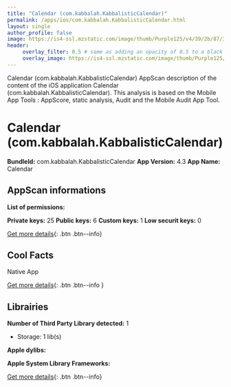 ```yaml
---
title: "Calendar (com.kabbalah.KabbalisticCalendar)"
permalink: /apps/ios/com.kabbalah.KabbalisticCalendar.html
layout: single
author_profile: false
image: https://is4-ssl.mzstatic.com/image/thumb/Purple125/v4/39/2b/87/392b877a-2d8d-3a78-62d5-56c02e9dff0f/AppIcon-0-0-1x_U007emarketing-0-0-0-2-0-0-sRGB-0-0-0-GLES2_U002c0-512MB-85-220-0-0.png/512x512bb.jpg
header: 
     overlay_filter: 0.5 # same as adding an opacity of 0.5 to a black background
     overlay_image: https://is4-ssl.mzstatic.com/image/thumb/Purple125/v4/39/2b/87/392b877a-2d8d-3a78-62d5-56c02e9dff0f/AppIcon-0-0-1x_U007emarketing-0-0-0-2-0-0-sRGB-0-0-0-GLES2_U002c0-512MB-85-220-0-0.png/512x512bb.jpg
---
```

Calendar (com.kabbalah.KabbalisticCalendar) AppScan description of the content of the iOS application Calendar (com.kabbalah.KabbalisticCalendar). This analysis is based on the Mobile App Tools : AppScore, static analysis, Audit and the Mobile Audit App Tool.

# Calendar (com.kabbalah.KabbalisticCalendar)

**BundleId:** com.kabbalah.KabbalisticCalendar
**App Version:** 4.3
**App Name:** Calendar


## AppScan informations 

**List of permissions:** 
  
  
**Private keys:** 25
**Public keys:** 6
**Custom keys:** 1
**Low securit keys:** 0
  
[Get more details](/pricing.html){: .btn .btn--info}

## Cool Facts

Native App
  
[Get more details](/pricing.html){: .btn .btn--info }

## Librairies 
**Number of Third Party Library detected:** 1
- Storage: 1 lib(s)


**Apple dylibs:**


**Apple System Library Frameworks:**


  
[Get more details](/pricing.html){: .btn .btn--info}

